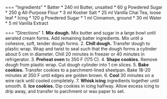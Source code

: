 === "Ingredients"
    * Batter
        * 240 ml Butter, unsalted
        * 60 g Powdered Sugar
        * 250 g All-Purpose Flour
        * 3 ml Kosher Salt
        * 25 ml Vanilla Chai Tea, loose leaf
    * Icing
        * 120 g Powdered Sugar
        * 1 ml Cinnamon, ground
        * 30 ml Water
        * 5 ml Vanilla Extract

=== "Directions"
    1. **Mix dough.** Mix butter and sugar in a large bowl until aerated cream forms. Add remaining batter ingredients. Mix until a cohesive, soft, tender dough forms.
    2. **Chill dough.** Transfer dough to plastic wrap. Wrap and twist to seal such that the dough forms a cylinder about 5 cm in diameter. Chill 20 minutes in freezer or 40 minutes in refrigerator.
    3. **Preheat oven** to 350 F (175 C).
    4. **Shape cookies.** Remove dough from plastic wrap. Cut dough cylinder into 1 cm slices.
    5. **Bake cookies.** Transfer cookies to a parchment-lined sheetpan. Bake 18-20 minutes at 350 F until edges are golden brown.
    6. **Cool** 30 minutes on a wire rack until cooled completely.
    7. **Whisk icing** ingredients together until smooth.
    8. **Ice cookies.** Dip cookies in icing halfway. Allow excess icing to drip away, and transfer to parchment or wax paper to set.

[^1]:
    Hubbell, Rebecca. ["Easy Vanilla Chai Shortbread Cookies."](https://www.sugarandsoul.co/vanilla-chai-shortbread-cookies-recipe/) Sugar & Soul. 16 December 2015. Accessed 2019.
